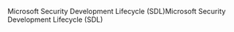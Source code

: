 <span data-ttu-id="40c1f-101">Microsoft Security Development Lifecycle (SDL)</span><span class="sxs-lookup"><span data-stu-id="40c1f-101">Microsoft Security Development Lifecycle (SDL)</span></span>